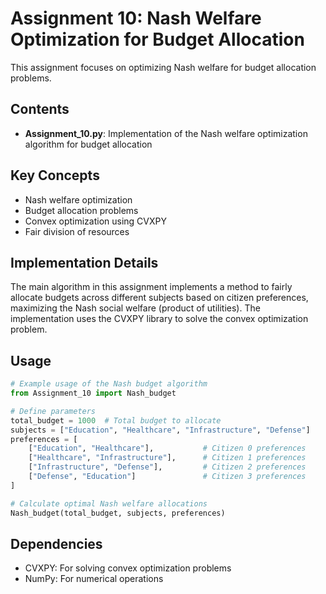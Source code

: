 # Assignment 10: Nash Welfare Optimization for Budget Allocation

This assignment focuses on optimizing Nash welfare for budget allocation problems.

## Contents

- **Assignment_10.py**: Implementation of the Nash welfare optimization algorithm for budget allocation

## Key Concepts

- Nash welfare optimization
- Budget allocation problems
- Convex optimization using CVXPY
- Fair division of resources

## Implementation Details

The main algorithm in this assignment implements a method to fairly allocate budgets across different subjects based on citizen preferences, maximizing the Nash social welfare (product of utilities). The implementation uses the CVXPY library to solve the convex optimization problem.

## Usage

```python
# Example usage of the Nash budget algorithm
from Assignment_10 import Nash_budget

# Define parameters
total_budget = 1000  # Total budget to allocate
subjects = ["Education", "Healthcare", "Infrastructure", "Defense"]
preferences = [
    ["Education", "Healthcare"],           # Citizen 0 preferences
    ["Healthcare", "Infrastructure"],      # Citizen 1 preferences
    ["Infrastructure", "Defense"],         # Citizen 2 preferences
    ["Defense", "Education"]               # Citizen 3 preferences
]

# Calculate optimal Nash welfare allocations
Nash_budget(total_budget, subjects, preferences)
```

## Dependencies

- CVXPY: For solving convex optimization problems
- NumPy: For numerical operations
